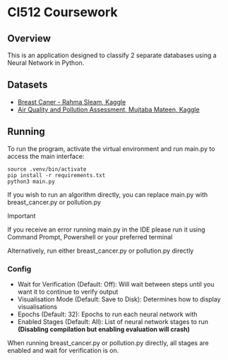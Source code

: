 # CI512 Coursework

## Overview

This is an application designed to classify 2 separate databases using a Neural Network in Python.

## Datasets

- [Breast Caner - Rahma Sleam, Kaggle](https://www.kaggle.com/datasets/rahmasleam/breast-cancer)
- [Air Quality and Pollution Assessment, Mujtaba Mateen, Kaggle](https://www.kaggle.com/datasets/mujtabamatin/air-quality-and-pollution-assessment)

## Running

To run the program, activate the virtual environment and run main.py to access the main interface:

```shell
source .venv/bin/activate
pip install -r requirements.txt
python3 main.py
```

If you wish to run an algorithm directly, you can replace main.py with breast_cancer.py or pollution.py

> [!IMPORTANT]
> If you receive an error running main.py in the IDE please run it using Command Prompt, Powershell or your preferred
> terminal
>
> Alternatively, run either breast_cancer.py or pollution.py directly

### Config

- Wait for Verification (Default: Off): Will wait between steps until you want it to continue to verify output
- Visualisation Mode (Default: Save to Disk): Determines how to display visualisations
- Epochs (Default: 32): Epochs to run each neural network with
- Enabled Stages (Default: All): List of neural network stages to run **(Disabling compilation but enabling evaluation
  will crash)**

When running breast_cancer.py or pollution.py directly, all stages are enabled and wait for verification is on.
